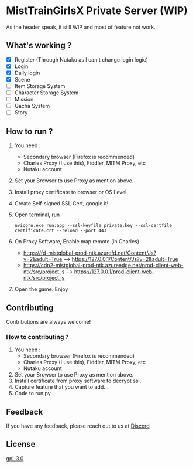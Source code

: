 # MistTrainGirlsX Private Server (WIP)

As the header speak, it still WIP and most of feature not work.

## What's working ?
- [x] Register (Through Nutaku as I can't change login logic)
- [x] Login
- [x] Daily login
- [x] Scene
- [ ] Item Storage System
- [ ] Character Storage System
- [ ] Mission 
- [ ] Gacha System
- [ ] Story

## How to run ?
1. You need :
    - Secondary browser (Firefox is recommended)
    - Charles Proxy (I use this), Fiddler, MITM Proxy, etc
    - Nutaku account
2. Set your Browser to use Proxy as mention above.
3. Install proxy certificate to browser or OS Level.
4. Create Self-signed SSL Cert, google it!
5. Open terminal, run

    ```uvicorn.exe run:app --ssl-keyfile private.key --ssl-certfile certificate.crt --reload --port 443``` 
6. On Proxy Software, Enable map remote (in Charles)

    - https://fd-mistglobal-prod-ntk.azurefd.net/Content/Js?v=2&adult=True  -->	https://127.0.0.1/Content/Js?v=2&adult=True
    - https://cdn2-mistglobal-prod-ntk.azureedge.net/prod-client-web-ntk/src/project.js -->	https://127.0.0.1/prod-client-web-ntk/src/project.js
7. Open the game. Enjoy
## Contributing

Contributions are always welcome!

### How to contributing ?
1. You need :
    - Secondary browser (Firefox is recommended)
    - Charles Proxy (I use this), Fiddler, MITM Proxy, etc
    - Nutaku account
2. Set your Browser to use Proxy as mention above.
3. Install certificate from proxy software to decrypt ssl.
4. Capture feature that you want to add.
5. Code to run.py


## Feedback

If you have any feedback, please reach out to us at [Discord](https://discord.com/invite/WmMPnNZYpG)

## License

[gpl-3.0](https://www.gnu.org/licenses/gpl-3.0.en.html)

